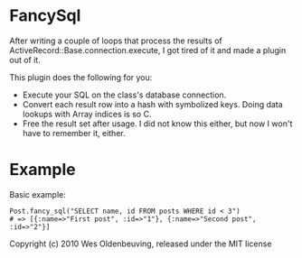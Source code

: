 FancySql
========

After writing a couple of loops that process the results of ActiveRecord::Base.connection.execute, I got tired of it and made a plugin out of it.

This plugin does the following for you:

* Execute your SQL on the class's database connection.
* Convert each result row into a hash with symbolized keys. Doing data lookups with Array indices is so C.
* Free the result set after usage. I did not know this either, but now I won't have to remember it, either.

Example
=======

Basic example:

    Post.fancy_sql("SELECT name, id FROM posts WHERE id < 3")
    # => [{:name=>"First post", :id=>"1"}, {:name=>"Second post", :id=>"2"}]

Copyright (c) 2010 Wes Oldenbeuving, released under the MIT license

